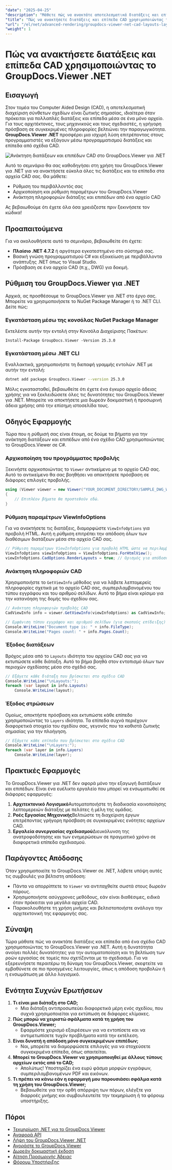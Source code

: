 ```yaml
---
"date": "2025-04-25"
"description": "Μάθετε πώς να ανακτάτε αποτελεσματικά διατάξεις και επίπεδα από αρχεία CAD χρησιμοποιώντας το GroupDocs.Viewer .NET, βελτιστοποιώντας τη ροή εργασίας σχεδιασμού σας με αυτήν την προηγμένη βιβλιοθήκη απόδοσης."
"title": "Πώς να ανακτήσετε διατάξεις και επίπεδα CAD χρησιμοποιώντας το GroupDocs.Viewer .NET για αποτελεσματική διαχείριση σχεδίασης"
"url": "/el/net/advanced-rendering/groupdocs-viewer-net-cad-layouts-layers-retrieval/"
"weight": 1
---
```


# Πώς να ανακτήσετε διατάξεις και επίπεδα CAD χρησιμοποιώντας το GroupDocs.Viewer .NET
## Εισαγωγή
Στον τομέα του Computer Aided Design (CAD), η αποτελεσματική διαχείριση σύνθετων σχεδίων είναι ζωτικής σημασίας, ιδιαίτερα όταν πρόκειται για πολλαπλές διατάξεις και επίπεδα μέσα σε ένα μόνο αρχείο. Για τους αρχιτέκτονες, τους μηχανικούς και τους σχεδιαστές, η γρήγορη πρόσβαση σε συγκεκριμένες πληροφορίες βελτιώνει την παραγωγικότητα. **GroupDocs.Viewer .NET** προσφέρει μια ισχυρή λύση επιτρέποντας στους προγραμματιστές να εξάγουν μέσω προγραμματισμού διατάξεις και επίπεδα από σχέδια CAD.

![Ανάκτηση διατάξεων και επιπέδων CAD στο GroupDocs.Viewer για .NET](/viewer/advanced-rendering/retrieve-cad-layouts-layers-img.png)

Αυτό το σεμινάριο θα σας καθοδηγήσει στη χρήση του GroupDocs.Viewer για .NET για να ανακτήσετε εύκολα όλες τις διατάξεις και τα επίπεδα στα αρχεία CAD σας. Θα μάθετε:
- Ρύθμιση του περιβάλλοντός σας
- Αρχικοποίηση και ρύθμιση παραμέτρων του GroupDocs.Viewer
- Ανάκτηση πληροφοριών διάταξης και επιπέδων από ένα αρχείο CAD

Ας βεβαιωθούμε ότι έχετε όλα όσα χρειάζεστε πριν ξεκινήσετε τον κώδικα!
## Προαπαιτούμενα
Για να ακολουθήσετε αυτό το σεμινάριο, βεβαιωθείτε ότι έχετε:
- **Πλαίσιο .NET 4.7.2** ή αργότερα εγκατεστημένο στο σύστημά σας.
- Βασική γνώση προγραμματισμού C# και εξοικείωση με περιβάλλοντα ανάπτυξης .NET όπως το Visual Studio.
- Πρόσβαση σε ένα αρχείο CAD (π.χ., DWG) για δοκιμή.
## Ρύθμιση του GroupDocs.Viewer για .NET
Αρχικά, ας προσθέσουμε το GroupDocs.Viewer για .NET στο έργο σας. Μπορείτε να χρησιμοποιήσετε το NuGet Package Manager ή το .NET CLI. Δείτε πώς:
### Εγκατάσταση μέσω της κονσόλας NuGet Package Manager
Εκτελέστε αυτήν την εντολή στην Κονσόλα Διαχείρισης Πακέτων:
```plaintext
Install-Package GroupDocs.Viewer -Version 25.3.0
```
### Εγκατάσταση μέσω .NET CLI
Εναλλακτικά, χρησιμοποιήστε τη διεπαφή γραμμής εντολών .NET με αυτήν την εντολή:
```bash
dotnet add package GroupDocs.Viewer --version 25.3.0
```
Μόλις εγκατασταθεί, βεβαιωθείτε ότι έχετε ένα έγκυρο αρχείο άδειας χρήσης για να ξεκλειδώσετε όλες τις δυνατότητες του GroupDocs.Viewer για .NET. Μπορείτε να αποκτήσετε μια δωρεάν δοκιμαστική ή προσωρινή άδεια χρήσης από την επίσημη ιστοσελίδα τους.
## Οδηγός Εφαρμογής
Τώρα που η ρύθμισή σας είναι έτοιμη, ας δούμε τα βήματα για την ανάκτηση διατάξεων και επιπέδων από ένα σχέδιο CAD χρησιμοποιώντας το GroupDocs.Viewer σε C#.
### Αρχικοποίηση του προγράμματος προβολής
Ξεκινήστε αρχικοποιώντας το `Viewer` αντικείμενο με το αρχείο CAD σας. Αυτό το αντικείμενο θα σας βοηθήσει να αποκτήσετε πρόσβαση σε διάφορες επιλογές προβολής.
```csharp
using (Viewer viewer = new Viewer("YOUR_DOCUMENT_DIRECTORY/SAMPLE_DWG_WITH_LAYOUTS_AND_LAYERS"))
{
    // Επιπλέον βήματα θα προστεθούν εδώ.
}
```
### Ρύθμιση παραμέτρων ViewInfoOptions
Για να ανακτήσετε τις διατάξεις, διαμορφώστε `ViewInfoOptions` για προβολή HTML. Αυτή η ρύθμιση επιτρέπει την απόδοση όλων των διαθέσιμων διατάξεων μέσα στο αρχείο CAD σας.
```csharp
// Ρύθμιση παραμέτρων ViewInfoOptions για προβολή HTML ώστε να περιλαμβάνει διατάξεις
ViewInfoOptions viewInfoOptions = ViewInfoOptions.ForHtmlView();
viewInfoOptions.CadOptions.RenderLayouts = true; // Ορισμός για απόδοση όλων των διατάξεων
```
### Ανάκτηση πληροφοριών CAD
Χρησιμοποιήστε το `GetViewInfo` μέθοδος για να λάβετε λεπτομερείς πληροφορίες σχετικά με το αρχείο CAD σας, συμπεριλαμβανομένου του τύπου εγγράφου και του αριθμού σελίδων. Αυτό το βήμα είναι κρίσιμο για την κατανόηση της δομής του σχεδίου σας.
```csharp
// Ανάκτηση πληροφοριών προβολής CAD
CadViewInfo info = viewer.GetViewInfo(viewInfoOptions) as CadViewInfo;

// Εμφάνιση τύπου εγγράφου και αριθμού σελίδων (για σκοπούς επίδειξης)
Console.WriteLine("Document type is: " + info.FileType);
Console.WriteLine("Pages count: " + info.Pages.Count);
```
### Έξοδος διατάξεων
Βρόχος μέσα από το `Layouts` ιδιότητα του αρχείου CAD σας για να εκτυπώσετε κάθε διάταξη. Αυτό το βήμα βοηθά στον εντοπισμό όλων των περιοχών σχεδίασης μέσα στο σχέδιό σας.
```csharp
// Εξάγετε κάθε διάταξη που βρίσκεται στο σχέδιο CAD
Console.WriteLine("\nLayouts:");
foreach (var layout in info.Layouts)
    Console.WriteLine(layout);
```
### Έξοδος στρώσεων
Ομοίως, αποκτήστε πρόσβαση και εκτυπώστε κάθε επίπεδο χρησιμοποιώντας το `Layers` ιδιότητα. Τα επίπεδα συχνά περιέχουν διαφορετικά στοιχεία του σχεδίου σας, γεγονός που τα καθιστά ζωτικής σημασίας για την πλοήγηση.
```csharp
// Εξάγετε κάθε επίπεδο που βρίσκεται στο σχέδιο CAD
Console.WriteLine("\nLayers:");
foreach (var layer in info.Layers)
    Console.WriteLine(layer);
```
## Πρακτικές Εφαρμογές
Το GroupDocs.Viewer για .NET δεν αφορά μόνο την εξαγωγή διατάξεων και επιπέδων. Είναι ένα ευέλικτο εργαλείο που μπορεί να ενσωματωθεί σε διάφορες εφαρμογές:
1. **Αρχιτεκτονικό Λογισμικό**Αυτοματοποιήστε τη διαδικασία κοινοποίησης λεπτομερειών διάταξης με πελάτες ή μέλη της ομάδας.
2. **Ροές Εργασίας Μηχανικής**Βελτιώστε τη διαχείριση έργων επιτρέποντας γρήγορη πρόσβαση σε συγκεκριμένες ενότητες αρχείων CAD.
3. **Εργαλεία συνεργασίας σχεδιασμού**Διευκόλυνση της ανατροφοδότησης και των ενημερώσεων σε πραγματικό χρόνο σε διαφορετικά επίπεδα σχεδιασμού.
## Παράγοντες Απόδοσης
Όταν χρησιμοποιείτε το GroupDocs.Viewer σε .NET, λάβετε υπόψη αυτές τις συμβουλές για βέλτιστη απόδοση:
- Πάντα να απορρίπτετε το `Viewer` να αντιταχθείτε σωστά στους δωρεάν πόρους.
- Χρησιμοποιήστε ασύγχρονες μεθόδους, εάν είναι διαθέσιμες, ειδικά όταν πρόκειται για μεγάλα αρχεία CAD.
- Παρακολουθήστε τη χρήση μνήμης και βελτιστοποιήστε ανάλογα την αρχιτεκτονική της εφαρμογής σας.
## Σύναψη
Τώρα μάθατε πώς να ανακτάτε διατάξεις και επίπεδα από ένα σχέδιο CAD χρησιμοποιώντας το GroupDocs.Viewer για .NET. Αυτή η δυνατότητα ανοίγει πολλές δυνατότητες για την αυτοματοποίηση και τη βελτίωση των ροών εργασίας σε τομείς που σχετίζονται με το σχεδιασμό. Για να εξερευνήσετε περαιτέρω τη δύναμη του GroupDocs.Viewer, σκεφτείτε να εμβαθύνετε σε πιο προηγμένες λειτουργίες, όπως η απόδοση προβολών ή η ενσωμάτωση με άλλο λογισμικό.
## Ενότητα Συχνών Ερωτήσεων
1. **Τι είναι μια διάταξη στο CAD;**
   - Μια διάταξη αντιπροσωπεύει διαφορετικά μέρη ενός σχεδίου, που συχνά χρησιμοποιείται για εκτύπωση σε διάφορες κλίμακες.
2. **Πώς μπορώ να χειριστώ σφάλματα κατά τη χρήση του GroupDocs.Viewer;**
   - Εφαρμόστε χειρισμό εξαιρέσεων για να εντοπίσετε και να αντιμετωπίσετε τυχόν προβλήματα κατά την εκτέλεση.
3. **Είναι δυνατή η απόδοση μόνο συγκεκριμένων επιπέδων;**
   - Ναι, μπορείτε να διαμορφώσετε επιλογές για να στοχεύσετε συγκεκριμένα επίπεδα, όπως απαιτείται.
4. **Μπορεί το GroupDocs.Viewer να χρησιμοποιηθεί με άλλους τύπους αρχείων εκτός από το CAD;**
   - Απολύτως! Υποστηρίζει ένα ευρύ φάσμα μορφών εγγράφων, συμπεριλαμβανομένων PDF και εικόνων.
5. **Τι πρέπει να κάνω εάν η εφαρμογή μου παρουσιάσει σφάλμα κατά τη χρήση του GroupDocs.Viewer;**
   - Βεβαιωθείτε για την ορθή απόρριψη των πόρων, ελέγξτε για διαρροές μνήμης και συμβουλευτείτε την τεκμηρίωση ή τα φόρουμ υποστήριξης.
## Πόροι
- [Τεκμηρίωση .NET για το GroupDocs Viewer](https://docs.groupdocs.com/viewer/net/)
- [Αναφορά API](https://reference.groupdocs.com/viewer/net/)
- [Λήψη του GroupDocs.Viewer .NET](https://releases.groupdocs.com/viewer/net/)
- [Αγοράστε το GroupDocs.Viewer](https://purchase.groupdocs.com/buy)
- [Δωρεάν δοκιμαστική έκδοση](https://releases.groupdocs.com/viewer/net/)
- [Αίτηση Προσωρινής Άδειας](https://purchase.groupdocs.com/temporary-license/)
- [Φόρουμ Υποστήριξης](https://forum.groupdocs.com/c/viewer/9)